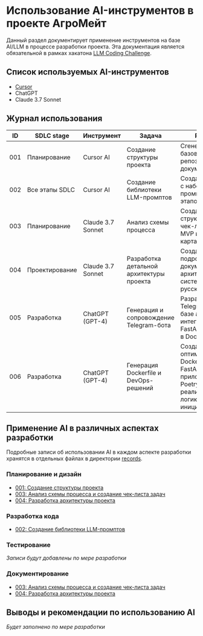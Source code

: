 # Использование AI-инструментов в проекте АгроМейт

Данный раздел документирует применение инструментов на базе AI/LLM в процессе разработки проекта. Эта документация является обязательной в рамках хакатона [LLM Coding Challenge](https://llm-challenge.com).

## Список используемых AI-инструментов

- [Cursor](https://www.cursor.com/)
- ChatGPT
- Claude 3.7 Sonnet

## Журнал использования

| ID | SDLC stage | Инструмент | Задача | Результат | Автор | Детали |
|----|------------|------------|--------|-----------|-------|--------|
| 001 | Планирование | Cursor AI | Создание структуры проекта | Сгенерирована базовая структура репозитория и документация | [ФИО] | [Подробнее](./records/001-project-structure.md) |
| 002 | Все этапы SDLC | Cursor AI | Создание библиотеки LLM-промптов | Создан файл llm.txt с набором промптов для всех этапов разработки | [ФИО] | [Подробнее](./records/002-llm-prompts.md) |
| 003 | Планирование | Claude 3.7 Sonnet | Анализ схемы процесса | Создан структурированный чек-лист задач MVP и дорожная карта | А. Кожин | [Подробнее](./records/image-flowchart-analysis.md) |
| 004 | Проектирование | Claude 3.7 Sonnet | Разработка детальной архитектуры проекта | Созданы подробные документы архитектуры системы на русском языке | А. Кожин | [Подробнее](./records/004-architecture-design.md) |
| 005 | Разработка | ChatGPT (GPT-4) | Генерация и сопровождение Telegram-бота | Разработан Telegram-бот на базе aiogram с интеграцией FastAPI и упаковкой в Docker | А. Кожин | [Подробнее](./records/005-bot-implementation-gpt.md) |
| 006 | Разработка | ChatGPT (GPT-4) | Генерация Dockerfile и DevOps-решений | Создан оптимальный Dockerfile для FastAPI-приложения с Poetry и реализована логика инициализации БД | А. Кожин | [Подробнее](./records/006-app-architecture-and-implementation.md) |


## Применение AI в различных аспектах разработки

Подробные записи об использовании AI в каждом аспекте разработки хранятся в отдельных файлах в директории [records](./records/).

### Планирование и дизайн

- [001: Создание структуры проекта](./records/001-project-structure.md)
- [003: Анализ схемы процесса и создание чек-листа задач](./records/image-flowchart-analysis.md)
- [004: Разработка архитектуры проекта](./records/004-architecture-design.md)

### Разработка кода

- [002: Создание библиотеки LLM-промптов](./records/002-llm-prompts.md)

### Тестирование

*Записи будут добавлены по мере разработки*

### Документирование

- [003: Анализ схемы процесса и создание чек-листа задач](./records/image-flowchart-analysis.md)
- [004: Разработка архитектуры проекта](./records/004-architecture-design.md)

## Выводы и рекомендации по использованию AI

*Будет заполнено по мере разработки* 